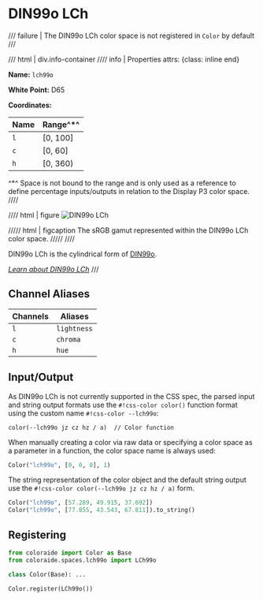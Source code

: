 # DIN99o LCh

/// failure | The DIN99o LCh color space is not registered in `Color` by default
///

/// html | div.info-container
//// info | Properties
    attrs: {class: inline end}

**Name:** `lch99o`

**White Point:** D65

**Coordinates:**

Name | Range^\*^
---- | ---------
`l`  | [0, 100]
`c`  | [0, 60]
`h`  | [0, 360)

^\*^ Space is not bound to the range and is only used as a reference to define percentage inputs/outputs in
relation to the Display P3 color space.
////

//// html | figure
![DIN99o LCh](../images/lch99o-3d.png)

///// html | figcaption
The sRGB gamut represented within the DIN99o LCh color space.
/////
////

DIN99o LCh is the cylindrical form of [DIN99o](./din99o.md).

_[Learn about DIN99o LCh](https://de.wikipedia.org/wiki/DIN99-Farbraum)_
///

## Channel Aliases

Channels | Aliases
-------- | -------
`l`      | `lightness`
`c`      | `chroma`
`h`      | `hue`

## Input/Output

As DIN99o LCh is not currently supported in the CSS spec, the parsed input and string output formats use the
`#!css-color color()` function format using the custom name `#!css-color --lch99o`:

```css-color
color(--lch99o jz cz hz / a)  // Color function
```

When manually creating a color via raw data or specifying a color space as a parameter in a function, the color
space name is always used:

```py
Color("lch99o", [0, 0, 0], 1)
```

The string representation of the color object and the default string output use the
`#!css-color color(--lch99o jz cz hz / a)` form.

```py play
Color("lch99o", [57.289, 49.915, 37.692])
Color("lch99o", [77.855, 43.543, 67.811]).to_string()
```

## Registering

```py
from coloraide import Color as Base
from coloraide.spaces.lch99o import LCh99o

class Color(Base): ...

Color.register(LCh99o())
```
